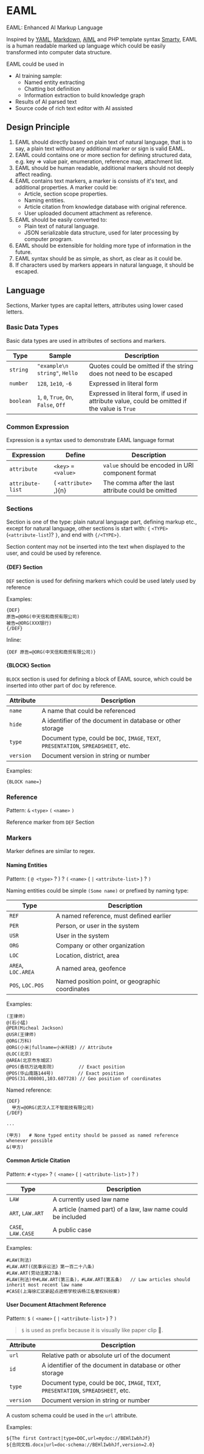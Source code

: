 # EAML

EAML: Enhanced AI Markup Language

Inspired by [YAML](http://yaml.org/spec/1.2/spec.html), [Markdown](https://www.markdownguide.org/cheat-sheet), [AIML](https://en.wikipedia.org/wiki/AIML) and PHP template syntax [Smarty](https://www.smarty.net/), EAML is a human readable marked up language which could be easily transformed into computer data structure.

EAML could be used in

* AI training sample:
  * Named entity extracting
  * Chatting bot definition
  * Information extraction to build knowledge graph
* Results of AI parsed text
* Source code of rich text editor with AI assisted

## Design Principle

1. EAML should directly based on plain text of natural language, that is to say, a plain text without any additional marker or sign is valid EAML.
2. EAML could contains one or more section for defining structured data, e.g. key => value pair, enumeration, reference map, attachment list.
3. EAML should be human readable, additional markers should not deeply affect reading.
4. EAML contains text markers, a marker is consists of it's text, and additional properties. A marker could be:
   * Article, section scope properties.
   * Naming entities.
   * Article citation from knowledge database with original reference.
   * User uploaded document attachment as reference.
5. EAML should be easily converted to:
   * Plain text of natural language.
   * JSON serializable data structure, used for later processing by computer program.
6. EAML should be extensible for holding more type of information in the future.
7. EAML syntax should be as simple, as short, as clear as it could be.
8. If characters used by markers appears in natural language, it should be escaped.

## Language

Sections, Marker types are capital letters, attributes using lower cased letters.

### Basic Data Types

Basic data types are used in attributes of sections and markers.

| Type | Sample | Description |
| ---- | ------ | ----------- |
| `string` | `"example\n string"`, `Hello` | Quotes could be omitted if the string does not need to be escaped |
| `number` | `128`, `1e10`, `-6` | Expressed in literal form |
| `boolean` | `1`, `0`, `True`, `On`, `False`, `Off` | Expressed in literal form, if used in attribute value, could be omitted if the value is `True` |

### Common Expression

Expression is a syntax used to demonstrate EAML language format

| Expression | Define | Description |
| ---------- | ------ | ----------- |
| `attribute` | `<key>` `=` `<value>` | `value` should be encoded in URI component format |
| `attribute-list` | ( `<attribute>` ,){n} | The comma after the last attribute could be omitted |

### Sections

Section is one of the type: plain natural language part, defining markup etc., except for natural language, other sections is start with: `{` `<TYPE>` (`<attribute-list`)? `}`, and end with `{/<TYPE>}`.

Section content may not be inserted into the text when displayed to the user, and could be used by reference.

#### {DEF} Section

`DEF` section is used for defining markers which could be used lately used by reference

Examples:

```
{DEF}
原告=@ORG(中天信和商贸有限公司)
被告=@ORG(XXX银行)
{/DEF}
```

Inline:

```
{DEF 原告=@ORG(中天信和商贸有限公司)}
```

#### {BLOCK} Section

`BLOCK` section is used for defining a block of EAML source, which could be inserted into other part of doc by reference.

| Attribute | Description |
| ---- | ----------- |
| `name` | A name that could be referenced |
| `hide` | A identifier of the document in database or other storage |
| `type` | Document type, could be `DOC`, `IMAGE`, `TEXT`, `PRESENTATION`, `SPREADSHEET`, etc. |
| `version` | Document version in string or number |

Examples:

```
{BLOCK name=}
```

### Reference

Pattern: `&` `<type>` `(` `<name>` `)`

Reference marker from `DEF` Section

### Markers

Marker defines are similar to regex.

#### Naming Entities

Pattern: ( `@ <type>` ? ) ? `(` `<name>` ( `|` `<attribute-list>` ) ? `)`

Naming entities could be simple `(Some name)` or prefixed by naming type:

| Type | Description |
| ---- | ----------- |
| `REF` | A named reference, must defined earlier |
| `PER` | Person, or user in the system |
| `USR` | User in the system |
| `ORG` | Company or other organization |
| `LOC` | Location, district, area |
| `AREA`, `LOC.AREA` | A named area, geofence |
| `POS`, `LOC.POS` | Named position point, or geographic coordinates |

Examples:

```
(王律师)
@(石小猛)
@PER(Micheal Jackson)
@USR(王律师)
@ORG(万科)
@ORG(小米|fullname=小米科技) // Attribute
@LOC(北京)
@AREA(北京市东城区)
@POS(香坊万达电影院)         // Exact position
@POS(华山南路144号)         // Exact position
@POS(31.008001,103.607728) // Geo position of coordinates
```

Named reference:

```
{DEF}
  甲方=@ORG(武汉人工不智能技有限公司)
{/DEF}

...

(甲方)   # None typed entity should be passed as named reference whenever possible
&(甲方)
```

#### Common Article Citation

Pattern: `#` `<type>` ? `(` `<name>` ( `|` `<attribute-list>` ) ? `)`

| Type | Description |
| ---- | ----------- |
| `LAW` | A currently used law name  |
| `ART`, `LAW.ART` | A article (named part) of a law, law name could be included |
| `CASE`, `LAW.CASE` | A public case |

Examples:

```
#LAW(刑法)
#LAW.ART(《民事诉讼法》第一百二十八条)
#LAW.ART(劳动法第27条)
#LAW(刑法)中#LAW.ART(第三条)，#LAW.ART(第五条)   // Law articles should inherit most recent law name
#CASE(上海徐汇区新起点进修学校诉杨江名誉权纠纷案)
```

#### User Document Attachment Reference

Pattern: `$` `(` `<name>` ( `|` `<attribute-list>` ) ? `)`

> `$` is used as prefix because it is visually like paper clip 📎.

| Attribute | Description |
| ---- | ----------- |
| `url` | Relative path or absolute url of the document |
| `id` | A identifier of the document in database or other storage |
| `type` | Document type, could be `DOC`, `IMAGE`, `TEXT`, `PRESENTATION`, `SPREADSHEET`, etc. |
| `version` | Document version in string or number |

A custom schema could be used in the `url` attribute.

Examples:

```
${The first Contract|type=DOC,url=mydoc://BEHlIwbhJf}
${合同文档.docx|url=doc-schema://BEHlIwbhJf,version=2.0}
```
